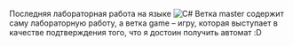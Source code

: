 Последняя лабораторная работа на языке ![C#](https://img.shields.io/badge/c%23-%23239120.svg?style=for-the-badge&logo=csharp&logoColor=white)
  Ветка master содержит саму лабораторную работу, а ветка game – игру, которая выступает в качестве подтверждения того, что я достоин получить автомат :D
